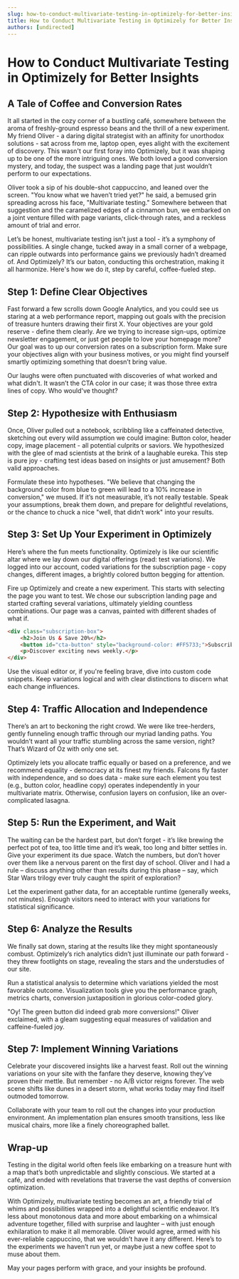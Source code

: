 ```yaml
---
slug: how-to-conduct-multivariate-testing-in-optimizely-for-better-insights
title: How to Conduct Multivariate Testing in Optimizely for Better Insights
authors: [undirected]
---
```



# How to Conduct Multivariate Testing in Optimizely for Better Insights

## A Tale of Coffee and Conversion Rates

It all started in the cozy corner of a bustling café, somewhere between the aroma of freshly-ground espresso beans and the thrill of a new experiment. My friend Oliver - a daring digital strategist with an affinity for unorthodox solutions - sat across from me, laptop open, eyes alight with the excitement of discovery. This wasn't our first foray into Optimizely, but it was shaping up to be one of the more intriguing ones. We both loved a good conversion mystery, and today, the suspect was a landing page that just wouldn’t perform to our expectations.

Oliver took a sip of his double-shot cappuccino, and leaned over the screen. "You know what we haven’t tried yet?" he said, a bemused grin spreading across his face, "Multivariate testing." Somewhere between that suggestion and the caramelized edges of a cinnamon bun, we embarked on a joint venture filled with page variants, click-through rates, and a reckless amount of trial and error.

Let’s be honest, multivariate testing isn’t just a tool - it’s a symphony of possibilities. A single change, tucked away in a small corner of a webpage, can ripple outwards into performance gains we previously hadn’t dreamed of. And Optimizely? It’s our baton, conducting this orchestration, making it all harmonize. Here's how we do it, step by careful, coffee-fueled step.

## Step 1: Define Clear Objectives

Fast forward a few scrolls down Google Analytics, and you could see us staring at a web performance report, mapping out goals with the precision of treasure hunters drawing their first X. Your objectives are your gold reserve - define them clearly. Are we trying to increase sign-ups, optimize newsletter engagement, or just get people to love your homepage more? Our goal was to up our conversion rates on a subscription form. Make sure your objectives align with your business motives, or you might find yourself smartly optimizing something that doesn’t bring value.

Our laughs were often punctuated with discoveries of what worked and what didn't. It wasn’t the CTA color in our case; it was those three extra lines of copy. Who would've thought?

## Step 2: Hypothesize with Enthusiasm

Once, Oliver pulled out a notebook, scribbling like a caffeinated detective, sketching out every wild assumption we could imagine: Button color, header copy, image placement - all potential culprits or saviors. We hypothesized with the glee of mad scientists at the brink of a laughable eureka. This step is pure joy - crafting test ideas based on insights or just amusement? Both valid approaches.

Formulate these into hypotheses. "We believe that changing the background color from blue to green will lead to a 10% increase in conversion," we mused. If it’s not measurable, it’s not really testable. Speak your assumptions, break them down, and prepare for delightful revelations, or the chance to chuck a nice "well, that didn’t work" into your results.

## Step 3: Set Up Your Experiment in Optimizely

Here’s where the fun meets functionality. Optimizely is like our scientific altar where we lay down our digital offerings (read: test variations). We logged into our account, coded variations for the subscription page - copy changes, different images, a brightly colored button begging for attention.

Fire up Optimizely and create a new experiment. This starts with selecting the page you want to test. We chose our subscription landing page and started crafting several variations, ultimately yielding countless combinations. Our page was a canvas, painted with different shades of what if.

```html
<div class="subscription-box">
    <h2>Join Us & Save 20%</h2>
    <button id="cta-button" style="background-color: #FF5733;">Subscribe Now!</button>
    <p>Discover exciting news weekly.</p>
</div>
```

Use the visual editor or, if you're feeling brave, dive into custom code snippets. Keep variations logical and with clear distinctions to discern what each change influences.

## Step 4: Traffic Allocation and Independence

There’s an art to beckoning the right crowd. We were like tree-herders, gently funneling enough traffic through our myriad landing paths. You wouldn’t want all your traffic stumbling across the same version, right? That’s Wizard of Oz with only one set.

Optimizely lets you allocate traffic equally or based on a preference, and we recommend equality - democracy at its finest my friends. Falcons fly faster with independence, and so does data - make sure each element you test (e.g., button color, headline copy) operates independently in your multivariate matrix. Otherwise, confusion layers on confusion, like an over-complicated lasagna. 

## Step 5: Run the Experiment, and Wait

The waiting can be the hardest part, but don’t forget - it’s like brewing the perfect pot of tea, too little time and it’s weak, too long and bitter settles in. Give your experiment its due space. Watch the numbers, but don’t hover over them like a nervous parent on the first day of school. Oliver and I had a rule – discuss anything other than results during this phase – say, which Star Wars trilogy ever truly caught the spirit of exploration?

Let the experiment gather data, for an acceptable runtime (generally weeks, not minutes). Enough visitors need to interact with your variations for statistical significance.

## Step 6: Analyze the Results

We finally sat down, staring at the results like they might spontaneously combust. Optimizely’s rich analytics didn’t just illuminate our path forward - they threw footlights on stage, revealing the stars and the understudies of our site. 

Run a statistical analysis to determine which variations yielded the most favorable outcome. Visualization tools give you the performance graph, metrics charts, conversion juxtaposition in glorious color-coded glory.

"Oy! The green button did indeed grab more conversions!" Oliver exclaimed, with a gleam suggesting equal measures of validation and caffeine-fueled joy.

## Step 7: Implement Winning Variations

Celebrate your discovered insights like a harvest feast. Roll out the winning variations on your site with the fanfare they deserve, knowing they’ve proven their mettle. But remember - no A/B victor reigns forever. The web scene shifts like dunes in a desert storm, what works today may find itself outmoded tomorrow.

Collaborate with your team to roll out the changes into your production environment. An implementation plan ensures smooth transitions, less like musical chairs, more like a finely choreographed ballet.

## Wrap-up

Testing in the digital world often feels like embarking on a treasure hunt with a map that’s both unpredictable and slightly conscious. We started at a café, and ended with revelations that traverse the vast depths of conversion optimization. 

With Optimizely, multivariate testing becomes an art, a friendly trial of whims and possibilities wrapped into a delightful scientific endeavor. It’s less about monotonous data and more about embarking on a whimsical adventure together, filled with surprise and laughter – with just enough exhilaration to make it all memorable. Oliver would agree, armed with his ever-reliable cappuccino, that we wouldn’t have it any different. Here’s to the experiments we haven’t run yet, or maybe just a new coffee spot to muse about them.

May your pages perform with grace, and your insights be profound.